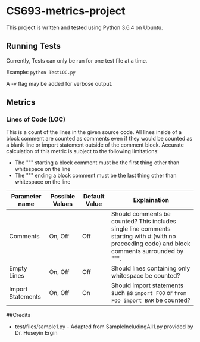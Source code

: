 # CS693-metrics-project
This project is written and tested using Python 3.6.4 on Ubuntu.

## Running Tests
Currently, Tests can only be run for one test file at a time. 

Example: `python TestLOC.py`

A -v flag may be added for verbose output.

## Metrics
### Lines of Code (LOC)
This is a count of the lines in the given source code. All lines inside of a block comment are counted as comments even if they would be counted as a blank line or import statement outside of the comment block. Accurate calculation of this metric is subject to the following limitations:

* The """ starting a block comment must be the first thing other than whitespace on the line
* The """ ending a block comment must be the last thing other than whitespace on the line

| Parameter name | Possible Values | Default Value | Explaination |
| -------------- | --------------- | ------------- | ------------ |
| Comments       | On, Off         | Off           | Should comments be counted? This includes single line comments starting with # (with no preceeding code) and block comments surrounded by """. |
| Empty Lines    | On, Off         | Off           | Should lines containing only whitespace be counted? |
| Import Statements | On, Off      | On            | Should import statements such as `import FOO` or  `from FOO import BAR` be counted? |


##Credits
* test/files/sample1.py - Adapted from SampleIncludingAll1.py provided by Dr. Huseyin Ergin